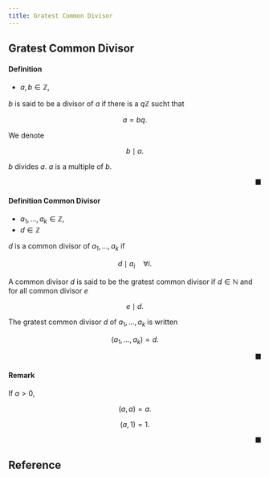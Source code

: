 ```yaml
---
title: Gratest Common Divisor
---
```


## Gratest Common Divisor


#### Definition
- $a, b \in \mathbb{Z}$,

$b$ is said to be a divisor of $a$ if there is a $q \mathbb{Z}$ sucht that

$$
    a = bq.
$$

We denote 

$$
    b \mid a.
$$

$b$ divides $a$. $a$ is a multiple of $b$.

<div class="end-of-statement" style="text-align: right">■</div>

#### Definition Common Divisor
- $a_{1}, \ldots, a_{k} \in \mathbb{Z}$,
- $d \in \mathbb{Z}$

$d$ is a common divisor of $a_{1}, \ldots, a_{k}$ if

$$
    d \mid a_{i} \quad \forall i.
$$

A common divisor $d$ is said to be the gratest common divisor if $d \in \mathbb{N}$ and for all common divisor $e$

$$
    e \mid d.
$$

The gratest common divisor $d$ of $a_{1}, \ldots, a_{k}$ is written

$$
    (a_{1}, \ldots, a_{k}) = d.
$$

<div class="end-of-statement" style="text-align: right">■</div>

#### Remark
If $a > 0$,

$$
    (a, a) = a.
$$

$$
    (a, 1) = 1.
$$

<div class="end-of-statement" style="text-align: right">■</div>

## Reference

